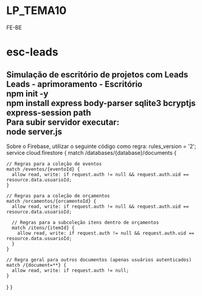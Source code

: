 # LP_TEMA10
FE-BE
# esc-leads
Simulação de escritório de projetos com Leads
<br>
Leads - aprimoramento - Escritório
<br>
npm init -y
<br>
npm install express body-parser sqlite3 bcryptjs express-session path
<br>
Para subir servidor executar:
<br>
node server.js
------------------------------------------------------------
Sobre o Firebase, utilizar o seguinte código como regra:
rules_version = '2';
service cloud.firestore {
  match /databases/{database}/documents {

    // Regras para a coleção de eventos
    match /eventos/{eventoId} {
      allow read, write: if request.auth != null && request.auth.uid == resource.data.usuarioId;
    }

    // Regras para a coleção de orçamentos
    match /orcamentos/{orcamentoId} {
      allow read, write: if request.auth != null && request.auth.uid == resource.data.usuarioId;

      // Regras para a subcoleção itens dentro de orçamentos
      match /itens/{itemId} {
        allow read, write: if request.auth != null && request.auth.uid == resource.data.usuarioId;
      }
    }

    // Regra geral para outros documentos (apenas usuários autenticados)
    match /{document=**} {
      allow read, write: if request.auth != null;
    }
  }
}

